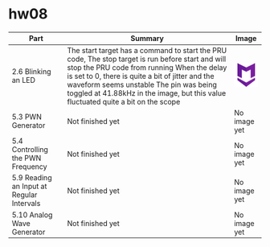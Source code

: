 # hw08  

Part | Summary | Image|
|----|---------|------|
2.6 Blinking an LED | The start target has a command to start the PRU code, The stop target is run before start and will stop the PRU code from running When the delay is set to 0, there is quite a bit of jitter and the waveform seems unstable The pin was being toggled at 41.88kHz in the image, but this value fluctuated quite a bit on the scope | ![alt text](https://github.com/adam-p/markdown-here/raw/master/src/common/images/icon48.png "Logo Title Text 1")|
5.3 PWN Generator | Not finished yet | No image yet|
5.4 Controlling the PWN Frequency | Not finished yet | No image yet|
5.9 Reading an Input at Regular Intervals | Not finished yet | No image yet|
5.10 Analog Wave Generator | Not finished yet | No image yet|
